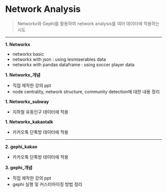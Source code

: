 # Network Analysis
> Networkx와 Gephi를 활용하여 network analysis를 여러 데이터에 적용하는 시도

-------------------------------


**1. Networkx**
- networkx basic
- networkx with json : using lesmiserables data
- networkx with pandas dataframe : using soccer player data

**1. Networkx_개념**
- 직접 제작한 강의 ppt
- node centrality, network structure, community detection에 대한 내용 정리

**1. Networkx_subway**
- 지하철 유동인구 데이터에 적용

**1. Networkx_kakaotalk**
- 카카오톡 단톡방 데이터에 적용

----------------------

**2. gephi_kakao**
- 카카오톡 단톡방 데이터에 적용

**3. gephi_개념**
- 직접 제작한 강의 ppt
- gephi 실행 및 커스터마이징 방법 정리
